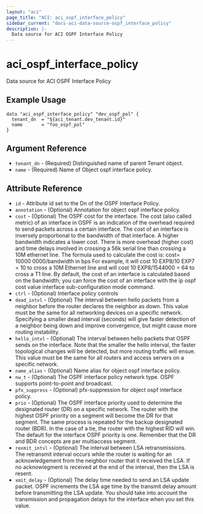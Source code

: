 ```yaml
---
layout: "aci"
page_title: "ACI: aci_ospf_interface_policy"
sidebar_current: "docs-aci-data-source-ospf_interface_policy"
description: |-
  Data source for ACI OSPF Interface Policy
---
```


# aci_ospf_interface_policy

Data source for ACI OSPF Interface Policy

## Example Usage

```hcl
data "aci_ospf_interface_policy" "dev_ospf_pol" {
  tenant_dn  = "${aci_tenant.dev_tenant.id}"
  name       = "foo_ospf_pol"
}
```

## Argument Reference

- `tenant_dn` - (Required) Distinguished name of parent Tenant object.
- `name` - (Required) Name of Object ospf interface policy.

## Attribute Reference

- `id` - Attribute id set to the Dn of the OSPF Interface Policy.
- `annotation` - (Optional) Annotation for object ospf interface policy.
- `cost` - (Optional) The OSPF cost for the interface. The cost (also called metric) of an interface in OSPF is an indication of the overhead required to send packets across a certain interface. The cost of an interface is inversely proportional to the bandwidth of that interface. A higher bandwidth indicates a lower cost. There is more overhead (higher cost) and time delays involved in crossing a 56k serial line than crossing a 10M ethernet line. The formula used to calculate the cost is: cost= 10000 0000/bandwidth in bps For example, it will cost 10 EXP8/10 EXP7 = 10 to cross a 10M Ethernet line and will cost 10 EXP8/1544000 = 64 to cross a T1 line. By default, the cost of an interface is calculated based on the bandwidth; you can force the cost of an interface with the ip ospf cost value interface sub-configuration mode command.
- `ctrl` - (Optional) Interface policy controls
- `dead_intvl` - (Optional) The interval between hello packets from a neighbor before the router declares the neighbor as down. This value must be the same for all networking devices on a specific network. Specifying a smaller dead interval (seconds) will give faster detection of a neighbor being down and improve convergence, but might cause more routing instability.
- `hello_intvl` - (Optional) The interval between hello packets that OSPF sends on the interface. Note that the smaller the hello interval, the faster topological changes will be detected, but more routing traffic will ensue. This value must be the same for all routers and access servers on a specific network.
- `name_alias` - (Optional) Name alias for object ospf interface policy.
- `nw_t` - (Optional) The OSPF interface policy network type. OSPF supports point-to-point and broadcast.
- `pfx_suppress` - (Optional) pfx-suppression for object ospf interface policy.
- `prio` - (Optional) The OSPF interface priority used to determine the designated router (DR) on a specific network. The router with the highest OSPF priority on a segment will become the DR for that segment. The same process is repeated for the backup designated router (BDR). In the case of a tie, the router with the highest RID will win. The default for the interface OSPF priority is one. Remember that the DR and BDR concepts are per multiaccess segment.
- `rexmit_intvl` - (Optional) The interval between LSA retransmissions. The retransmit interval occurs while the router is waiting for an acknowledgement from the neighbor router that it received the LSA. If no acknowlegment is received at the end of the interval, then the LSA is resent.
- `xmit_delay` - (Optional) The delay time needed to send an LSA update packet. OSPF increments the LSA age time by the transmit delay amount before transmitting the LSA update. You should take into account the transmission and propagation delays for the interface when you set this value.
